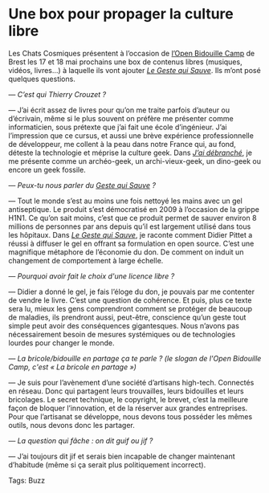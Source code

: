# Une box pour propager la culture libre

Les Chats Cosmiques présentent à l’occasion de [l’Open Bidouille Camp](http://obc.lesfabriquesduponant.net/) de Brest les 17 et 18 mai prochains une box de contenus libres (musiques, vidéos, livres…) à laquelle ils vont ajouter [*Le Geste qui Sauve*](http://blog.tcrouzet.com/le-geste-qui-sauve/). Ils m’ont posé quelques questions.

*— C’est qui Thierry Crouzet ?*

— J’ai écrit assez de livres pour qu’on me traite parfois d’auteur ou d’écrivain, même si le plus souvent on préfère me présenter comme informaticien, sous prétexte que j’ai fait une école d’ingénieur. J’ai l’impression que ce cursus, et aussi une brève expérience professionnelle de développeur, me collent à la peau dans notre France qui, au fond, déteste la technologie et méprise la culture geek. Dans [*J’ai débranché*](http://blog.tcrouzet.com/jai-debranche/), je me présente comme un archéo-geek, un archi-vieux-geek, un dino-geek ou encore un geek fossile.

*— Peux-tu nous parler du [*Geste qui Sauve*](http://blog.tcrouzet.com/le-geste-qui-sauve/) ?*

— Tout le monde s’est au moins une fois nettoyé les mains avec un gel antiseptique. Le produit s’est démocratisé en 2009 à l’occasion de la grippe H1N1. Ce qu’on sait moins, c’est que ce produit permet de sauver environ 8 millions de personnes par ans depuis qu’il est largement utilisé dans tous les hôpitaux. Dans [*Le Geste qui Sauve*](http://blog.tcrouzet.com/le-geste-qui-sauve/), je raconte comment Didier Pittet a réussi à diffuser le gel en offrant sa formulation en open source. C’est une magnifique métaphore de l’économie du don. De comment on induit un changement de comportement à large échelle.

*— Pourquoi avoir fait le choix d'une licence libre ?*

— Didier a donné le gel, je fais l’éloge du don, je pouvais par me contenter de vendre le livre. C’est une question de cohérence. Et puis, plus ce texte sera lu, mieux les gens comprendront comment se protéger de beaucoup de maladies, ils prendront aussi, peut-être, conscience qu’un geste tout simple peut avoir des conséquences gigantesques. Nous n’avons pas nécessairement besoin de mesures systémiques ou de technologies lourdes pour changer le monde.

*— La bricole/bidouille en partage ça te parle ? (le slogan de l'Open Bidouille Camp, c'est « La bricole en partage »)*

— Je suis pour l’avènement d’une société d’artisans high-tech. Connectés en réseau. Donc qui partagent leurs trouvailles, leurs bidouilles et leurs bricolages. Le secret technique, le copyright, le brevet, c’est la meilleure façon de bloquer l’innovation, et de la réserver aux grandes entreprises. Pour que l’artisanat se développe, nous devons tous posséder les mêmes outils, nous devons donc les partager.

*— La question qui fâche : on dit guif ou jif ?*

— J’ai toujours dit jif et serais bien incapable de changer maintenant d’habitude (même si ça serait plus politiquement incorrect).

Tags: Buzz